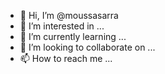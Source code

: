 - 👋 Hi, I’m @moussasarra
- 👀 I’m interested in ...
- 🌱 I’m currently learning ...
- 💞️ I’m looking to collaborate on ...
- 📫 How to reach me ...

<!---
moussasarra/moussasarra is a ✨ special ✨ repository because its `README.md` (this file) appears on your GitHub profile.
You can click the Preview link to take a look at your changes.
--->
